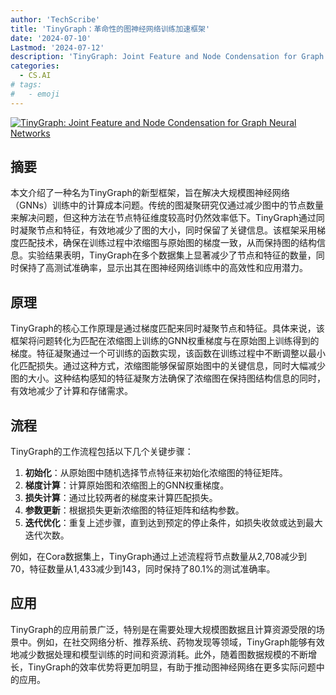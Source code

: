```yaml
---
author: 'TechScribe'
title: 'TinyGraph：革命性的图神经网络训练加速框架'
date: '2024-07-10'
Lastmod: '2024-07-12'
description: 'TinyGraph: Joint Feature and Node Condensation for Graph Neural Networks'
categories:
  - CS.AI
# tags:
#   - emoji
---
```


[![TinyGraph: Joint Feature and Node Condensation for Graph Neural Networks](https://arxiv-research-1301205113.cos.ap-guangzhou.myqcloud.com/images/2407.08064v1.pdf_0.jpg)](https://arxiv.org/abs/2407.08064v1)

## 摘要

本文介绍了一种名为TinyGraph的新型框架，旨在解决大规模图神经网络（GNNs）训练中的计算成本问题。传统的图凝聚研究仅通过减少图中的节点数量来解决问题，但这种方法在节点特征维度较高时仍然效率低下。TinyGraph通过同时凝聚节点和特征，有效地减少了图的大小，同时保留了关键信息。该框架采用梯度匹配技术，确保在训练过程中浓缩图与原始图的梯度一致，从而保持图的结构信息。实验结果表明，TinyGraph在多个数据集上显著减少了节点和特征的数量，同时保持了高测试准确率，显示出其在图神经网络训练中的高效性和应用潜力。<!--more-->

## 原理

TinyGraph的核心工作原理是通过梯度匹配来同时凝聚节点和特征。具体来说，该框架将问题转化为匹配在浓缩图上训练的GNN权重梯度与在原始图上训练得到的梯度。特征凝聚通过一个可训练的函数实现，该函数在训练过程中不断调整以最小化匹配损失。通过这种方式，浓缩图能够保留原始图中的关键信息，同时大幅减少图的大小。这种结构感知的特征凝聚方法确保了浓缩图在保持图结构信息的同时，有效地减少了计算和存储需求。

## 流程

TinyGraph的工作流程包括以下几个关键步骤：
1. **初始化**：从原始图中随机选择节点特征来初始化浓缩图的特征矩阵。
2. **梯度计算**：计算原始图和浓缩图上的GNN权重梯度。
3. **损失计算**：通过比较两者的梯度来计算匹配损失。
4. **参数更新**：根据损失更新浓缩图的特征矩阵和结构参数。
5. **迭代优化**：重复上述步骤，直到达到预定的停止条件，如损失收敛或达到最大迭代次数。

例如，在Cora数据集上，TinyGraph通过上述流程将节点数量从2,708减少到70，特征数量从1,433减少到143，同时保持了80.1%的测试准确率。

## 应用

TinyGraph的应用前景广泛，特别是在需要处理大规模图数据且计算资源受限的场景中。例如，在社交网络分析、推荐系统、药物发现等领域，TinyGraph能够有效地减少数据处理和模型训练的时间和资源消耗。此外，随着图数据规模的不断增长，TinyGraph的效率优势将更加明显，有助于推动图神经网络在更多实际问题中的应用。